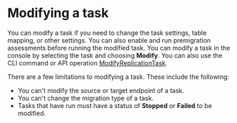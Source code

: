 # Modifying a task<a name="CHAP_Tasks.Modifying"></a>

You can modify a task if you need to change the task settings, table mapping, or other settings\. You can also enable and run premigration assessments before running the modified task\. You can modify a task in the console by selecting the task and choosing **Modify**\. You can also use the CLI command or API operation [ModifyReplicationTask](https://docs.aws.amazon.com/dms/latest/APIReference/API_ModifyReplicationTask.html)\. 

There are a few limitations to modifying a task\. These include the following:
+ You can't modify the source or target endpoint of a task\.
+ You can't change the migration type of a task\.
+ Tasks that have run must have a status of **Stopped** or **Failed** to be modified\.